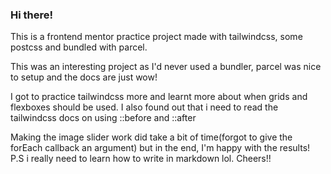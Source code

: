 ### Hi there!

This is a frontend mentor practice project made with tailwindcss, some postcss and bundled with parcel.

This was an interesting project as I'd never used a bundler, parcel was nice to setup and the docs are just wow!

I got to practice tailwindcss more and learnt more about when grids and flexboxes should be used. I also found out that i need to read the tailwindcss docs on using ::before and ::after

Making the image slider work did take a bit of time(forgot to give the forEach callback an argument) but in the end, I'm happy with the results! P.S i really need to learn how to write in markdown lol. Cheers!!
